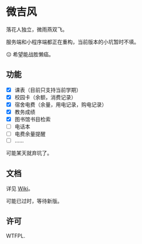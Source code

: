 # 微吉风

落花人独立，微雨燕双飞。

服务端和小程序端都正在重构，当前版本的小坑暂时不填。

😑 希望能战胜懒癌。


## 功能

- [x] 课表（目前只支持当前学期）
- [x] 校园卡（余额，消费记录）
- [x] 宿舍电费（余量，用电记录，购电记录）
- [X] 教务成绩
- [X] 图书馆书目检索
- [ ] 电话本
- [ ] 电费余量提醒
- [ ] ……

可能某天就弃坑了。


## 文档

详见 [Wiki](https://github.com/choyri/WeGifun/wiki)。

可能已过时，等待新版。


## 许可

WTFPL.